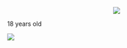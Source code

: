 <p align="center"> <img src="https://komarev.com/ghpvc/?username=yaorijuana&color=000000&label=witnesses&base=1000">

18 years old </p>

![](https://spotify-github-profile.kittinanx.com/api/view?uid=31ras742ipljomjwo7h6ikzmc2wu&cover_image=true&theme=novatorem&show_offline=false&background_color=121212&interchange=false&bar_color=53b14f&bar_color_cover=true)
